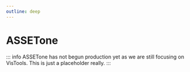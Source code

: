 ```yaml
---
outline: deep
---
```


# ASSETone

::: info
ASSETone has not begun production yet as we are still focusing on VisTools. This is just a placeholder really.
:::